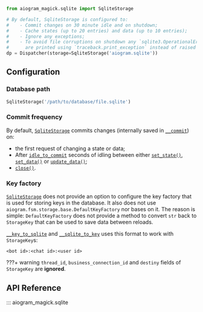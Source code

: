 ```python
from aiogram_magick.sqlite import SqliteStorage

# By default, SqliteStorage is configured to:
#    - Commit changes on 30 minute idle and on shutdown;
#    - Cache states (up to 20 entries) and data (up to 10 entries);
#    - Ignore any exceptions;
#    - To avoid file corruptions on shutdown any `sqlite3.OperationalError`s
#      are printed using `traceback.print_exception` instead of raised normally.
dp = Dispatcher(storage=SqliteStorage('aiogram.sqlite'))
```

## Configuration

### Database path

```python
SqliteStorage('/path/to/database/file.sqlite')
```

### Commit frequency

By default, [`SqliteStorage`](#aiogram_magick.sqlite.SqliteStorage) commits changes (internally saved in [`__commit`](#aiogram_magick.sqlite.SqliteStorage.__commit)) on:

* the first request of changing a state or data;
* After [`idle_to_commit`](#aiogram_magick.sqlite.SqliteStorage.idle_to_commit) seconds of idling between either [`set_state()`](#aiogram_magick.sqlite.SqliteStorage.set_state), [`set_data()`](#aiogram_magick.sqlite.SqliteStorage.set_data) or [`update_data()`](#aiogram_magick.sqlite.SqliteStorage.update_data);
* [`close()`](#aiogram_magick.sqlite.SqliteStorage.close).

### Key factory

[`SqliteStorage`](#aiogram_magick.sqlite.SqliteStorage) does not provide an option to configure the key factory that is used for storing keys in the database.
It also does not use `aiogram.fsm.storage.base.DefaultKeyFactory` nor bases on it. The reason is simple: `DefaultKeyFactory` does not provide a method to convert `str` back to `StorageKey` that can be used to save data between reloads.

[`__key_to_sqlite`](#aiogram_magick.sqlite.SqliteStorage.__key_to_sqlite) and [`__sqlite_to_key`](#aiogram_magick.sqlite.SqliteStorage.__sqlite_to_key) uses this format to work with `StorageKey`s:
```
<bot id>:<chat id>:<user id>
```

???+ warning
    `thread_id`, `business_connection_id` and `destiny` fields of `StorageKey` are **ignored**.

## API Reference

::: aiogram_magick.sqlite

